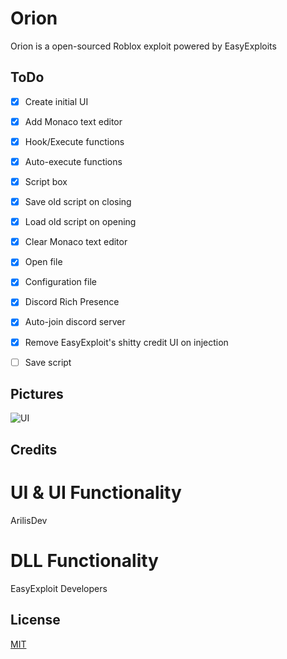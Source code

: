 # Orion

Orion is a open-sourced Roblox exploit powered by EasyExploits

## ToDo
- [x] Create initial UI
- [x] Add Monaco text editor
- [x] Hook/Execute functions
- [x] Auto-execute functions
- [x] Script box
- [x] Save old script on closing
- [x] Load old script on opening
- [x] Clear Monaco text editor
- [x] Open file
- [x] Configuration file
- [x] Discord Rich Presence
- [x] Auto-join discord server
- [x] Remove EasyExploit's shitty credit UI on injection
- [ ] Save script


## Pictures
![UI](https://arilis.dev/uploader/files/ry73bi.png)

## Credits
# UI & UI Functionality
ArilisDev
# DLL Functionality
EasyExploit Developers

## License
[MIT](https://choosealicense.com/licenses/mit/)
